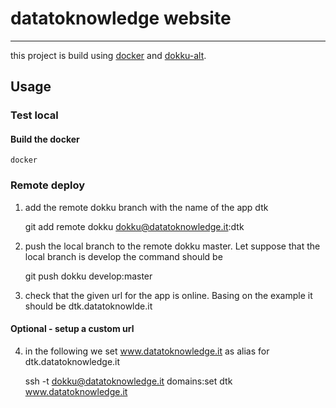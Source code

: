 # datatoknowledge website
-----------------------
this project is build using [docker](http://docker.io) and [dokku-alt](https://github.com/dokku-alt/dokku-alt).

## Usage

### Test local

#### Build the docker

    docker

### Remote deploy

1. add the remote dokku branch with the name of the app dtk

    git add remote dokku dokku@datatoknowledge.it:dtk

2. push the local branch to the remote dokku master. Let suppose that the local branch is develop the command should be

    git push dokku develop:master

3. check that the given url for the app is online. Basing on the example it should be dtk.datatoknowlde.it

#### Optional - setup a custom url

4. in the following we set www.datatoknowledge.it as alias for dtk.datatoknowledge.it

    ssh -t dokku@datatoknowledge.it domains:set dtk www.datatoknowledge.it


